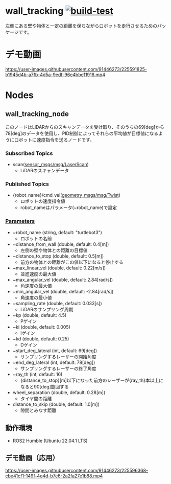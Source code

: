 # wall_tracking [![build-test](https://github.com/makotoyoshigoe/wall_tracking/actions/workflows/build-test.yaml/badge.svg)](https://github.com/makotoyoshigoe/wall_tracking/actions/workflows/build-test.yaml)
左側にある壁や物体と一定の距離を保ちながらロボットを走行させるためのパッケージです。

# デモ動画
https://user-images.githubusercontent.com/91446273/225591825-b1945d4b-a7fb-4d5a-9edf-96e4bbe11918.mp4

# Nodes
## wall_tracking_node
このノードはLiDARからのスキャンデータを受け取り、そのうちの69[deg]から78[deg]のデータを使用し、PID制御によってそれらの平均値が目標値になるようにロボットに速度指令を送るノードです。
### Subscribed Topics
- scan([sensor_msgs/msg/LaserScan](https://docs.ros2.org/foxy/api/sensor_msgs/msg/LaserScan.html))
    - LiDARのスキャンデータ
### Published Topics
- {robot_name}/cmd_vel([geometry_msgs/msg/Twist](https://docs.ros2.org/latest/api/geometry_msgs/msg/Twist.html))
    - ロボットの速度指令値
    - robot_nameはパラメータ(~robot_name)で設定
### [Parameters](https://github.com/makotoyoshigoe/wall_tracking/blob/master/config/wall_tracking.param.yaml)
- ~robot_name (string, default: "turtlebot3")
    - ロボットの名前
- ~distance_from_wall (double, default: 0.4[m])
    - 左側の壁や物体との距離の目標値
- ~distance_to_stop (double, default: 0.5[m])
    - 前方の物体との距離がこの値以下になると停止する
- ~max_linear_vel (double, default: 0.22[m/s])
    - 並進速度の最大値
- ~max_angular_vel (double, default: 2.84[rad/s])
    - 角速度の最大値
- ~min_angular_vel (double, default: -2.84[rad/s])
    - 角速度の最小値
- ~sampling_rate (double, default: 0.033[s])
    - LiDARのサンプリング周期
- ~kp (double, default: 4.5)
    - Pゲイン
- ~ki (double, default: 0.005)
    - Iゲイン
- ~kd (double, default: 0.25)
    - Dゲイン
- ~start_deg_lateral (int, default: 69[deg])
    - サンプリングするレーザーの開始角度
- ~end_deg_lateral (int, default: 78[deg])
    - サンプリングするレーザーの終了角度
- ~ray_th (int, default: 16)
    - {distance_to_stop}[m]以下になった前方のレーザーが{ray_th}本以上になると90[deg]旋回する
- wheel_separation (double, default: 0.28[m])
    - タイヤ間の距離
- distance_to_skip (double, default: 1.0[m])
    - 隙間とみなす距離
## 動作環境
- ROS2 Humble (Ubuntu 22.04.1 LTS)

## デモ動画（応用）

https://user-images.githubusercontent.com/91446273/225596368-cbe41cf1-149f-4e4d-b7e6-2a2fa27e1b88.mp4
